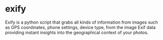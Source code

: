 # exify
Exify is a python script that grabs all kinds of information from images such as GPS coordinates, phone settings, device type, from the image Exif data providing instant insights into the geographical context of your photos.
